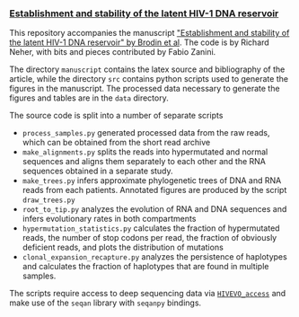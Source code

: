 ### [Establishment and stability of the latent HIV-1 DNA reservoir](https://elifesciences.org/content/5/e18889)

This repository accompanies the manuscript ["Establishment and stability of the latent HIV-1 DNA reservoir" by Brodin et al](https://elifesciences.org/content/5/e18889). The code is by Richard Neher, with bits and pieces contributed by Fabio Zanini.

The directory `manuscript` contains the latex source and bibliography of the article, while the directory `src` contains python scripts used to generate the figures in the manuscript. The processed data necessary to generate the figures and tables are in the `data` directory.

The source code is split into a number of separate scripts
 * `process_samples.py` generated processed data from the raw reads, which can be obtained from the short read archive
 * `make_alignments.py` splits the reads into hypermutated and normal sequences and aligns them separately to each other and the RNA sequences obtained in a separate study.
 * `make_trees.py` infers approximate phylogenetic trees of DNA and RNA reads from each patients. Annotated figures are produced by the script `draw_trees.py`
 * `root_to_tip.py` analyzes the evolution of RNA and DNA sequences and infers evolutionary rates in both compartments
 * `hypermutation_statistics.py` calculates the fraction of hypermutated reads, the number of stop codons per read, the fraction of obviously deficient reads, and plots the distribution of mutations
 * `clonal_expansion_recapture.py` analyzes the persistence of haplotypes and calculates the fraction of haplotypes that are found in multiple samples.

The scripts require access to deep sequencing data via [`HIVEVO_access`](https://github.com/neherlab/HIVEVO_access) and make use
of the `seqan` library with `seqanpy` bindings.

